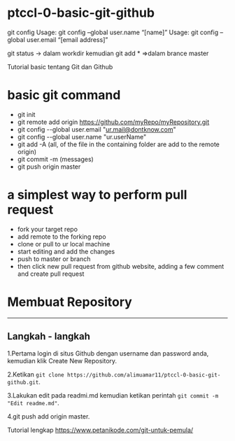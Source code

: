 # ptccl-0-basic-git-github


git config
Usage: git config –global user.name “[name]”
Usage: git config –global user.email “[email address]”

git status
-> dalam workdir kemudian git add * =>dalam brance master

Tutorial basic tentang Git dan Github

# basic git command

- git init
- git remote add origin https://github.com/myRepo/myRepository.git
 - git config --global user.email "ur.mail@dontknow.com"
 - git config --global user.name "ur.userName"
 - git add -A (all, of the file in the containing folder are add to the remote origin)
 - git commit -m (messages)
 - git push origin master
 
 
# a simplest way to perform pull request
- fork your target repo
-  add remote to the forking repo
- clone or pull to ur local machine
- start editing and add the changes
- push to master or branch
-  then click new pull request from github website, adding a few comment and create pull request

# Membuat Repository
-----------------------
## Langkah - langkah

1.Pertama login di situs Github dengan username dan password anda, kemudian klik Create New Repository.

2.Ketikan ``git clone https://github.com/alimuamar11/ptccl-0-basic-git-github.git``.

3.Lakukan edit pada readmi.md kemudian ketikan perintah ``git commit -m "Edit readme.md"``.

4.git push add origin master.

Tutorial lengkap https://www.petanikode.com/git-untuk-pemula/
